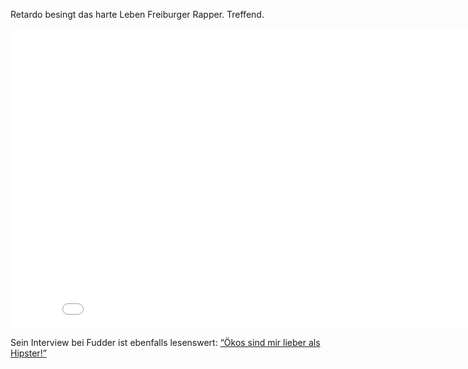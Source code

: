 <html><body><p>Retardo besingt das harte Leben Freiburger Rapper. Treffend.

<div class="embed-responsive embed-responsive-16by9">

<iframe width="853" height="480" src="//www.youtube.com/embed/0A4pbUHIkEE" frameborder="0" allowfullscreen></iframe>

</div>

Sein Interview bei Fudder ist ebenfalls lesenswert: <a href="http://fudder.de/artikel/2014/03/13/oekos-sind-mir-lieber-als-hipster-interview-mit-dem-rapper-retardo-zu-seinem-musikvideo-freiburge/">“Ökos sind mir lieber als Hipster!”</a></p></body></html>
